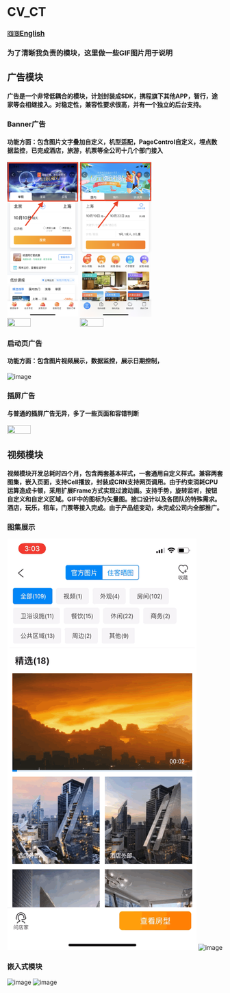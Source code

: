 # CV_CT
### [🇬🇧English](https://github.com/BrookeMa/CV_CT/blob/main/README-EN.md)

### 为了清晰我负责的模块，这里做一些GIF图片用于说明
## 广告模块
#### 广告是一个非常低耦合的模块，计划封装成SDK，携程旗下其他APP，智行，途家等会相继接入。对稳定性，兼容性要求很高，并有一个独立的后台支持。
### Banner广告
#### 功能方面：包含图片文字叠加自定义，机型适配，PageControl自定义，埋点数据监控，已完成酒店，旅游，机票等全公司十几个部门接入
<img src="https://github.com/BrookeMa/CV_CT/blob/main/GIF/IMG_2579.PNG" width="33%" height="33%">
<img src="https://github.com/BrookeMa/CV_CT/blob/main/GIF/IMG_2578.PNG" width="33%" height="33%">
<img src="https://github.com/BrookeMa/CV_CT/blob/main/GIF/IMG_2581.PNG" width="33%" height="33%">
<img src="https://github.com/BrookeMa/CV_CT/blob/main/GIF/IMG_2592.PNG" width="33%" height="33%">

### 启动页广告
#### 功能方面：包含图片视频展示，数据监控，展示日期控制，
![image](https://github.com/BrookeMa/CV_CT/blob/main/GIF/IMB_ztJJnq.GIF)

### 插屏广告
#### 与普通的插屏广告无异，多了一些页面和容错判断
<img src="https://github.com/BrookeMa/CV_CT/blob/main/GIF/IMG_2641.PNG" width="33%" height="33%">

## 视频模块
#### 视频模块开发总耗时四个月，包含两套基本样式，一套通用自定义样式。兼容两套图集，嵌入页面，支持Cell播放，封装成CRN支持网页调用。由于约束消耗CPU运算造成卡顿，采用扩展Frame方式实现过渡动画。支持手势，旋转监听，按钮自定义和自定义区域。GIF中的图标为矢量图。接口设计以及各团队的特殊需求。酒店，玩乐，租车，门票等接入完成。由于产品组变动，未完成公司内全部推广。
### 图集展示
![image](https://github.com/BrookeMa/CV_CT/blob/main/GIF/IMB_wDdjFp.GIF)
![image](https://github.com/BrookeMa/CV_CT/blob/main/GIF/IMB_NvRJzn.GIF)

### 嵌入式模块
![image](https://github.com/BrookeMa/CV_CT/blob/main/GIF/IMB_lYDmf6.GIF)
![image](https://github.com/BrookeMa/CV_CT/blob/main/GIF/IMB_6FUFSZ.GIF)


